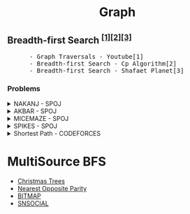 <h1 align="center">Graph</h1>

## Breadth-first Search <sup>[[1]](https://www.youtube.com/watch?v=pcKY4hjDrxk)</sup><sup>[[2]](http://www.shafaetsplanet.com/?p=604)</sup><sup>[[3]](https://cp-algorithms.com/graph/breadth-first-search.html)</sup>
<pre>
      - Graph Traversals - Youtube[1]
      - Breadth-first Search - Cp Algorithm[2]
      - Breadth-first Search - Shafaet Planet[3]
</pre>
### Problems

<details>
  <summary> NAKANJ - SPOJ </summary>

  <blockquote>
  

  ```sh
  https://www.spoj.com/problems/NAKANJ/
  ```
     
        
<details>

  <summary>Solutions</summary>
  

  <details><summary> Solution-1 </summary>
  <blockquote>

  ```c++
      #include<bits/stdc++.h>
      #include<time.h>
      #include <iomanip>
      using namespace std;

      #define          ll                     long long int
      #define          EPS                    10E-10
      #define          ull                    unsigned long long int
      #define          db                     double
      #define          pii                    pair < int, int>
      #define          pll                    pair < ll, ll>
      #define          MOD                    1000000007
      #define          mxx                    100005
      #define          vi                     vector<int>
      #define          vl                     vector<ll>
      #define          pb                     push_back
      #define          sc                     scanf
      #define          pf                     printf
      #define          ff                     first
      #define          ss                     second
      #define          re                     return
      #define          QI                     queue<int>
      #define          SI                     stack<int>
      #define          iseq(a,b)              (fabs(a-b)<eps)
      #define          SZ(x)                  ((int) (x).size())
      #define          scin(x)                scanf("%d",&(x))
      #define          scin2(x,y)             scanf("%d %d",&(x),&(y))
      #define          scln(x)                scanf("%lld",&(x))
      #define          scln2(x,y)             scanf("%lld %lld",&(x),&(y))
      #define          scch1(ch)              scanf("%s",ch)
      #define          scch2(ch1,ch2)         scanf("%s %s",ch1,ch2)
      #define          min3(a,b,c)            min(a,min(b,c))
      #define          min4(a,b,c,d)          min(d,min(a,min(b,c)))
      #define          max3(a,b,c)            max(a,max(b,c))
      #define          max4(a,b,c,d)          max(d,max(a,max(b,c)))
      #define          ms(a,b)                memset(a,b,sizeof(a))
      #define          gcd(a, b)              __gcd(a,b)
      #define          lcm(a, b)              ((a)*(b)/gcd(a,b))
      #define          input                  freopen("input.txt","rt", stdin)
      #define          output                 freopen("output.txt","wt", stdout)
      #define          PI                     3.141592653589793238462643
      #define          rep( i , a , b )       for( i=a ; i<b ; i++)
      #define          rev( i , a , b )       for( i=a ; i>=b ; i--)
      #define          repx( i ,a,b, x)       for( i=a ; i<b ; i+=x)
      #define          RUN_CASE(t,T)          for(__typeof(t) t=1;t<=T;t++)
      #define          zero(a)                memset(a,0,sizeof a)
      #define          all(v)                 v.begin(),v.end()
      #define          get_pos(c,x)           (lower_bound(c.begin(),c.end(),x)-c.begin())
      #define          CASEL(t)               printf("Case %d:\n",t)
      #define          Unique(X)             (X).erase(unique(all(X)),(X).end())

      void FLASH() {ios_base::sync_with_stdio(false); cin.tie(NULL); cout.tie(NULL);}
      void SETF() {cout.ios_base::setf(ios_base::fixed); cerr.ios_base::setf(ios_base::fixed);}
      void UNSETF() {cout.ios_base::unsetf(ios_base::fixed); cerr.ios_base::unsetf(ios_base::fixed);}

      bool sortinrev(const pair<ll,ll> &a,const pair<ll,ll> &b)
      {
          return (a.first > b.first);
      }

      ///--------------Graph Moves--------------------------------------
      ///const int fx[] = {+1,-1,+0,+0};
      ///const int fy[] = {+0,+0,+1,-1};
      ///const int fx[] = {+0,+0,+1,-1,-1,+1,-1,+1}; ///King's move
      ///const int fy[] = {-1,+1,+0,+0,+1,+1,-1,-1}; ///king's Move
      const int fx[] = {-2,-2,-1,-1,+1,+1,+2,+2}; ///knight's move
      const int fy[] = {-1,+1,-2,+2,-2,+2,-1,+1}; ///knight's move
      ///---------------------------------------------------------------

      ///-----------------------Bitmask------------------
      ///int Set(int N,int pos){return N=N | (1<<pos);}
      ///int reset(int N,int pos){return N= N & ~(1<<pos);}
      ///bool check(int N,int pos){return (bool)(N & (1<<pos));}
      ///------------------------------------------------

      ll A[1000000];
      ll B[1000000];
      map<ll, vector<ll> > node;

      ll row=8,col=8;
      ll d[10][10],vis[10][10];
      void bfs(ll sx,ll sy,ll dx,ll dy)
      {
          memset(vis,0,sizeof vis);
          vis[sx][sy]=1;
          queue<pii>q;
          q.push(pii(sx,sy));
          while(!q.empty())
          {
              pii top=q.front();
              q.pop();
              for(ll k=0; k<8; k++)
              {
                  ll tx=top.ff+fx[k],ty=top.ss+fy[k];
                  if(tx>=0 && tx<row && ty>=0 && ty<col  && vis[tx][ty]==0)
                  {
                      vis[tx][ty]=1;
                      d[tx][ty]=d[top.ff][top.ss]+1;
                      q.push(pii(tx,ty));
                  }
              }
          }
          cout<<d[dx][dy]<<endl;


      }


      int main()
      {
           FLASH();
      #ifndef ONLINE_JUDGE
           time_t time_t1, time_t2;
           time_t1 = clock();
      #endif
           //Start
           ll t;
           cin>>t;
           while(t--)
           {
               ll y1,y2;
               char x1,x2;
               cin>>x1>>y1>>x2>>y2;
               bfs(x1-'a',y1-1,x2-'a',y2-1);
               zero(vis);zero(d);
           }








      #ifndef ONLINE_JUDGE
        time_t2 = clock();
        SETF();
        cerr<<"Time taken: "<<setprecision(7)<<(time_t2 - time_t1)/(double)CLOCKS_PER_SEC<<"\n";
        UNSETF();
      #endif



          return 0;
      }

  ```
  
  </blockquote>
  </details>
  </details>
</details>
       
        
        
<details>
  <summary> AKBAR - SPOJ </summary>

  <blockquote>

  ```sh
   https://www.spoj.com/problems/AKBAR/
  ```
        
 <details>

  <summary>Solution</summary>
  
  <blockquote>
  
  ```sh
   https://github.com/Anikcb/Spoj_practice
  ```
  </blockquote>
  </details>      
      
      
      
 </blockquote>
</details>

  </details>
      
      
      
      
      

    
    
       
<details>
  <summary> MICEMAZE - SPOJ </summary>

  <blockquote>

  ```sh
   https://www.spoj.com/problems/MICEMAZE/
  ```
        
 <details>

  <summary>Solution</summary>
  
  <blockquote>
  
  ```sh
   https://github.com/Anikcb/Spoj_practice
  ```
  </blockquote>
  </details>      
      
      
      
 </blockquote>
</details>

  </details>  
    
    
    
    
    
    
    
    
    
<details>
  <summary> SPIKES - SPOJ </summary>

  <blockquote>

  ```sh
   https://www.spoj.com/problems/SPIKES/
  ```
        
 <details>

  <summary>Solution</summary>
  
  <blockquote>
  
  ```sh
   https://github.com/Anikcb/Spoj_practice
  ```
  </blockquote>
  </details>      
      
      
      
 </blockquote>
</details>

  </details>
    
    
    
    
    
    
<details>
  <summary> Shortest Path - CODEFORCES </summary>

  <blockquote>

  ```sh
   https://codeforces.com/contest/59/problem/E
  ```
        
 <details>

  <summary>Solution</summary>
  
  <blockquote>
  
  ```sh
   Solve it!!
  ```
  </blockquote>
  </details>      
      
      
      
 </blockquote>
</details>

  </details> 
    
    
    
    
    
    
    
    


# MultiSource BFS
- [Christmas Trees](https://codeforces.com/contest/1283/problem/D)
- [Nearest Opposite Parity](https://codeforces.com/contest/1272/problem/E)
- [BITMAP](https://www.spoj.com/problems/BITMAP/)
- [SNSOCIAL](https://www.codechef.com/SNCKPB17/problems/SNSOCIAL/)
